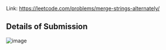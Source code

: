 Link: https://leetcode.com/problems/merge-strings-alternately/
## Details of Submission
![image](https://github.com/mgalang229/LeetCode-Merge-Strings-Alternately/assets/51401355/8f8b4eee-f1ea-4c45-b993-29e942766e35)
